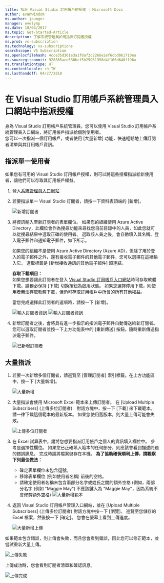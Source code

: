 ```yaml
---
title: 指派 Visual Studio 訂用帳戶的授權 | Microsoft Docs
author: evanwindom
ms.author: jaunger
manager: evelynp
ms.date: 10/03/2017
ms.topic: Get-Started-Article
description: 了解系統管理員如何指派訂閱者授權
ms.prod: vs-subscription
ms.technology: vs-subscriptions
searchscope: VS Subscription
ms.openlocfilehash: 4cce35d361e3a1f8af2c2268e2ef6cbd061710ea
ms.sourcegitcommit: 928885ace538bef5b25961358d4f166d648f196a
ms.translationtype: HT
ms.contentlocale: zh-TW
ms.lasthandoff: 04/27/2018
---
```

# <a name="assigning-licenses-in-the-visual-studio-subscriptions-administrator-portal"></a>在 Visual Studio 訂用帳戶系統管理員入口網站中指派授權

身為 Visual Studio 訂用帳戶系統管理員，您可以使用 Visual Studio 訂用帳戶系統管理員入口網站，將訂用帳戶指派給個別使用者。  
您可以一次指派一個訂用帳戶，或者使用 [大量新增] 功能，快速輕鬆地上傳訂閱者清單與其訂用帳戶資訊。 

## <a name="assigning-a-single-user"></a>指派單一使用者
如果您有可用的 Visual Studio 訂用帳戶授權，則可以將這些授權指派給新使用者，讓他們可以存取其訂用帳戶權益。 
1.  登入[系統管理員入口網站](https://manage.visualstudio.com)

2.  若要指派單一 Visual Studio 訂閱者，請按一下資料表頂端的 [新增]。

    ![新增訂閱者](_img\assign-license-add\assign-license-add.png)

3.  將資訊輸入至新訂閱者的表單欄位。 如果您的組織使用 Azure Active Directory，此欄位會作為搜尋功能來尋找您目前目錄中的人員，如此您就可以從搜尋結果中選取正確的使用者。 選取該人員之後，會自動填入其名稱、登入電子郵件和通知電子郵件，如下所示。 

    如果您的組織不是使用 Azure Active Directory (Azure AD)，但除了用於登入的電子郵件之外，還有接收電子郵件的其他電子郵件，您可以選擇在這裡輸入它。 選取標籤是 [新增接收通訊的其他電子郵件] 超連結。 

    **存取下載項目：**  
    如果您想要讓此訂閱者在登入 [Visual Studio 訂用帳戶入口網站](https://my.visualstudio.com?wt.mc_id=o~msft~docs)時可存取軟體下載，請務必保持 [下載] 切換按鈕為啟用狀態。 如果您選擇停用下載，則使用者無法存取軟體下載，但仍可存取訂用帳戶中所含的所有其他權益。 
    
    當您完成選擇此訂閱者的選項時，請按一下 [新增]。

    ![輸入訂閱者資訊](_img\assign-license-add\add-subscriber-1.png)
    ![輸入訂閱者資訊](_img\assign-license-add\add-subscriber-2.png)

4.  新增訂閱者之後，會將具有進一步指示的指派電子郵件自動傳送給新訂閱者。 您可以選取訂閱者並按一下上方功能表中的 [重新傳送] 按鈕，隨時重新傳送指派電子郵件。

    ![已新增訂閱者](_img\assign-license-add\add-subscriber-complete.png)

## <a name="bulk-assignments"></a>大量指派
1.  若要一次新增多個訂閱者，請巡覽至 [管理訂閱者] 索引標籤。在上方功能區中，按一下 [大量新增]。 

    ![大量新增](_img\assign-license-add\bulk-assign-add.png)

2. 大量指派會使用 Microsoft Excel 範本來上傳訂閱者。 在 [Upload Multiple Subscribers] (上傳多位訂閱者)　對話方塊中，按一下 [下載] 來下載範本。 請一律下載這個範本的最新版本。 如果您使用舊版本，則大量上傳可能會失敗。

    ![上傳多位訂閱者](_img\assign-license-add\bulk-assign-upload.png)

3.  在 Excel 試算表中，請將您想要指派訂用帳戶之個人的資訊填入欄位中。 參考是選擇性欄位。 如果您已正確填入範本的任何部分，則應該會看到描述問題的錯誤訊息。 完成時請將檔案儲存在本機。
**為了協助確保順利上傳，請觀察下列最佳做法：**
    - 確定表單欄位未包含逗號。
    - 移除表單欄位 (例如使用者名稱) 前後的空格。
    - 請確定使用者名稱未包含兩部分名字或姓氏之間的額外空格 (例如，兩部分名字 (例如 "Maggie May") 不應該鍵入為 "Maggie  May"，因為系統不會修剪額外空格) ![大量新增範本](_img\assign-license-add\bulk-template.png)

4.  返回 Visual Studio 訂用帳戶管理入口網站，並在 [Upload Multiple Subscribers] (上傳多位訂閱者) 對話方塊中按一下 [瀏覽]。 巡覽至您儲存的 Excel 檔案，然後按一下 [確定]。 您會在螢幕上看到上傳進度。 

    ![大量新增上傳](_img\assign-license-add\bulk-assign-upload-2.png)

如果範本包含錯誤，則上傳會失敗，而且您會看到錯誤，因此您可以修正範本，並嘗試重新大量上傳。

   ![上傳失敗](_img\assign-license-add\bulk-assign-upload-fail.png)

上傳成功時，您會看到訂閱者清單和確認訊息。

   ![上傳完成](_img\assign-license-add\bulk-assign-upload-complete.png)